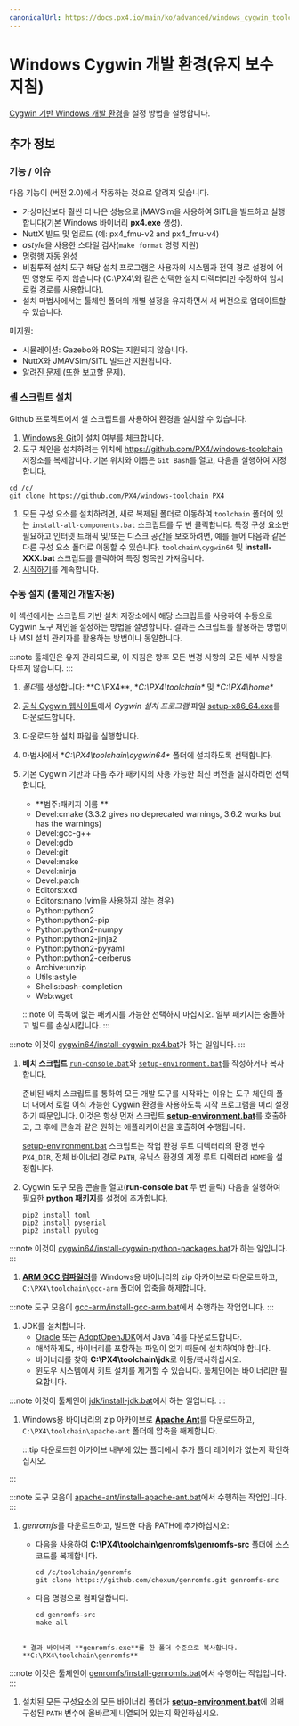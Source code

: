 ```yaml
---
canonicalUrl: https://docs.px4.io/main/ko/advanced/windows_cygwin_toolchain_setup
---
```


# Windows Cygwin 개발 환경(유지 보수 지침)

[Cygwin 기반 Windows 개발 환경](../dev_setup/dev_env_windows_cygwin.md)을 설정 방법을 설명합니다.


## 추가 정보

<a id="features"></a>

### 기능 / 이슈

다음 기능이 (버전 2.0)에서 작동하는 것으로 알려져 있습니다.

* 가상머신보다 훨씬 더 나은 성능으로 jMAVSim을 사용하여 SITL을 빌드하고 실행합니다(기본 Windows 바이너리 **px4.exe** 생성).
* NuttX 빌드 및 업로드 (예:  px4_fmu-v2 and px4_fmu-v4)
* *astyle*을 사용한 스타일 검사(`make format` 명령 지원)
* 명령행 자동 완성
* 비침투적 설치 도구 해당 설치 프로그램은 사용자의 시스템과 전역 경로 설정에 어떤 영향도 주지 않습니다 (C:\PX4\와 같은 선택한 설치 디렉터리만 수정하여 임시 로컬 경로를 사용합니다).
* 설치 마법사에서는 툴체인 폴더의 개별 설정을 유지하면서 새 버전으로 업데이트할 수 있습니다.

미지원:
* 시뮬레이션: Gazebo와 ROS는 지원되지 않습니다.
* NuttX와 JMAVSim/SITL 빌드만 지원됩니다.
* [알려진 문제](https://github.com/orgs/PX4/projects/6) (또한 보고할 문제).

<a id="script_setup"></a>

### 셸 스크립트 설치

Github 프로젝트에서 셸 스크립트를 사용하여 환경을 설치할 수 있습니다.

1. [Windows용 Git](https://git-scm.com/download/win)이 설치 여부를 체크합니다.
1. 도구 체인을 설치하려는 위치에 https://github.com/PX4/windows-toolchain 저장소를 복제합니다. 기본 위치와 이름은 `Git Bash`를 열고, 다음을 실행하여 지정합니다.
```
cd /c/
git clone https://github.com/PX4/windows-toolchain PX4
```
1. 모든 구성 요소를 설치하려면, 새로 복제된 폴더로 이동하여 `toolchain` 폴더에 있는 `install-all-components.bat` 스크립트를 두 번 클릭합니다. 특정 구성 요소만 필요하고 인터넷 트래픽 및/또는 디스크 공간을 보호하려면, 예를 들어 다음과 같은 다른 구성 요소 폴더로 이동할 수 있습니다. `toolchain\cygwin64` 및 **install-XXX.bat** 스크립트를 클릭하여 특정 항목만 가져옵니다.
1. [시작하기](../dev_setup/dev_env_windows_cygwin.md#getting-started)를 계속합니다.


<a id="manual_setup"></a>

### 수동 설치 (툴체인 개발자용)

이 섹션에서는 스크립트 기반 설치 저장소에서  해당 스크립트를 사용하여 수동으로 Cygwin 도구 체인을 설정하는 방법을 설명합니다. 결과는 스크립트를 활용하는 방법이나 MSI 설치 관리자를 활용하는 방법이나 동일합니다.

:::note
툴체인은 유지 관리되므로, 이 지침은 향후 모든 변경 사항의 모든 세부 사항을 다루지 않습니다.
:::

1. *폴더*를 생성합니다: **C:\PX4\**, **C:\PX4\toolchain\** 및 **C:\PX4\home\**
1. [공식 Cygwin 웹사이트](https://cygwin.com/install.html)에서 *Cygwin 설치 프로그램* 파일 [setup-x86_64.exe](https://cygwin.com/setup-x86_64.exe)를 다운로드합니다.
1. 다운로드한 설치 파일을 실행합니다.
1. 마법사에서 **C:\PX4\toolchain\cygwin64\** 폴더에 설치하도록 선택합니다.
1. 기본 Cygwin 기반과 다음 추가 패키지의 사용 가능한 최신 버전을 설치하려면 선택합니다.

   * **범주:패키지 이름 **
   * Devel:cmake (3.3.2 gives no deprecated warnings, 3.6.2 works but has the warnings)
   * Devel:gcc-g++
   * Devel:gdb
   * Devel:git
   * Devel:make
   * Devel:ninja
   * Devel:patch
   * Editors:xxd
   * Editors:nano (vim을 사용하지 않는 경우)
   * Python:python2
   * Python:python2-pip
   * Python:python2-numpy
   * Python:python2-jinja2
   * Python:python2-pyyaml
   * Python:python2-cerberus
   * Archive:unzip
   * Utils:astyle
   * Shells:bash-completion
   * Web:wget

   :::note
이 목록에 없는 패키지를 가능한 선택하지 마십시오. 일부 패키지는 충돌하고 빌드를 손상시킵니다.
:::

:::note
이것이 [cygwin64/install-cygwin-px4.bat](https://github.com/MaEtUgR/PX4Toolchain/blob/master/toolchain/cygwin64/install-cygwin-px4.bat)가 하는 일입니다.
:::

1. **배치 스크립트** [`run-console.bat`](https://github.com/MaEtUgR/PX4Toolchain/blob/master/run-console.bat)와 [`setup-environment.bat`](https://github.com/PX4/windows-toolchain/blob/master/toolchain/scripts/setup-environment.bat)를 작성하거나 복사합니다.

   준비된 배치 스크립트를 통하여 모든 개발 도구를 시작하는 이유는 도구 체인의 폴더 내에서 로컬 이식 가능한 Cygwin 환경을 사용하도록 시작 프로그램을 미리 설정하기 때문입니다. 이것은 항상 먼저 스크립트 [**setup-environment.bat**](https://github.com/PX4/windows-toolchain/blob/master/toolchain/scripts/setup-environment.bat)를 호출하고, 그 후에 콘솔과 같은 원하는 애플리케이션을 호출하여 수행됩니다.

   [setup-environment.bat](https://github.com/PX4/windows-toolchain/blob/master/toolchain/scripts/setup-environment.bat) 스크립트는 작업 환경 루트 디렉터리의 환경 변수 `PX4_DIR`, 전체 바이너리 경로 `PATH`, 유닉스 환경의 계정 루트 디렉터리 `HOME`을 설정합니다.

1. Cygwin 도구 모음 콘솔을 열고(**run-console.bat** 두 번 클릭) 다음을 실행하여 필요한 **python 패키지**를 설정에 추가합니다.
   ```
   pip2 install toml
   pip2 install pyserial
   pip2 install pyulog
   ```

:::note
이것이 [cygwin64/install-cygwin-python-packages.bat](https://github.com/MaEtUgR/PX4Toolchain/blob/master/toolchain/cygwin64/install-cygwin-python-packages.bat)가 하는 일입니다.
:::

1. [**ARM GCC 컴파일러**](https://developer.arm.com/open-source/gnu-toolchain/gnu-rm/downloads)를 Windows용 바이너리의 zip 아카이브로 다운로드하고, `C:\PX4\toolchain\gcc-arm` 폴더에 압축을 해제합니다.

:::note
도구 모음이 [gcc-arm/install-gcc-arm.bat](https://github.com/MaEtUgR/PX4Toolchain/blob/master/toolchain/gcc-arm/install-gcc-arm.bat)에서 수행하는 작업입니다.
:::

1. JDK를 설치합니다.
   * [Oracle](https://www.oracle.com/java/technologies/javase-jdk14-downloads.html) 또는 [AdoptOpenJDK](https://adoptopenjdk.net/)에서 Java 14를 다운로드합니다.
   * 애석하게도, 바이너리를 포함하는 파일이 없기 때문에 설치하여야 합니다.
   * 바이너리를 찾아 **C:\PX4\toolchain\jdk**로 이동/복사하십시오.
   * 윈도우 시스템에서 키트 설치를 제거할 수 있습니다. 툴체인에는 바이너리만 필요합니다.

:::note
이것이 툴체인이 [jdk/install-jdk.bat](https://github.com/MaEtUgR/PX4Toolchain/blob/master/toolchain/jdk/install-jdk.bat)에서 하는 일입니다.
:::

1. Windows용 바이너리의 zip 아카이브로 [**Apache Ant**](https://ant.apache.org/bindownload.cgi)를 다운로드하고, `C:\PX4\toolchain\apache-ant` 폴더에 압축을 해제합니다.

   :::tip
다운로드한 아카이브 내부에 있는 폴더에서 추가 폴더 레이어가 없는지 확인하십시오.

:::

:::note
도구 모음이 [apache-ant/install-apache-ant.bat](https://github.com/MaEtUgR/PX4Toolchain/blob/master/toolchain/apache-ant/install-apache-ant.bat)에서 수행하는 작업입니다.
:::

1. *genromfs*를 다운로드하고, 빌드한 다음 PATH에 추가하십시오:
   * 다음을 사용하여 **C:\PX4\toolchain\genromfs\genromfs-src** 폴더에 소스 코드를 복제합니다.
     ```
     cd /c/toolchain/genromfs
     git clone https://github.com/chexum/genromfs.git genromfs-src
     ```

   * 다음 명령으로 컴파일합니다.
     ```
     cd genromfs-src
     make all
    ```

    * 결과 바이너리 **genromfs.exe**를 한 폴더 수준으로 복사합니다. **C:\PX4\toolchain\genromfs**

:::note
이것은 툴체인이 [genromfs/install-genromfs.bat](https://github.com/MaEtUgR/PX4Toolchain/blob/master/toolchain/genromfs/install-genromfs.bat)에서 수행하는 작업입니다.
:::

1. 설치된 모든 구성요소의 모든 바이너리 폴더가 [**setup-environment.bat**](https://github.com/PX4/windows-toolchain/blob/master/toolchain/scripts/setup-environment.bat)에 의해 구성된 `PATH` 변수에 올바르게 나열되어 있는지 확인하십시오.
